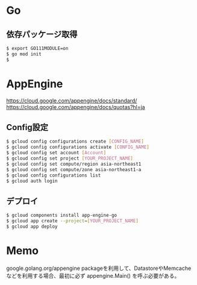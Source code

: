 # Go
## 依存パッケージ取得
```bash
$ export GO111MODULE=on
$ go mod init
$ 
```

# AppEngine
https://cloud.google.com/appengine/docs/standard/
https://cloud.google.com/appengine/docs/quotas?hl=ja

## Config設定
```bash
$ gcloud config configurations create [CONFIG_NAME]
$ gcloud config configurations activate [CONFIG_NAME]
$ gcloud config set account [Account]
$ gcloud config set project [YOUR_PROJECT_NAME]
$ gcloud config set compute/region asia-northeast1
$ gcloud config set compute/zone asia-northeast1-a
$ gcloud config configurations list
$ gcloud auth login
```

## デプロイ
```bash
$ gcloud components install app-engine-go
$ gcloud app create --project=[YOUR_PROJECT_NAME]
$ gcloud app deploy
```

# Memo
google.golang.org/appengine packageを利用して、DatastoreやMemcacheなどを利用する場合、最初に必ず appengine.Main() を呼ぶ必要がある。